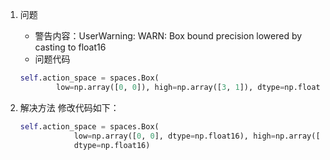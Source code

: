 1. 问题  
    * 警告内容：UserWarning: WARN: Box bound precision lowered by casting to float16
    * 问题代码
    ```python
    self.action_space = spaces.Box(
            low=np.array([0, 0]), high=np.array([3, 1]), dtype=np.float16)
    ```
   
2. 解决方法
    修改代码如下：
    ```python
    self.action_space = spaces.Box(
                low=np.array([0, 0], dtype=np.float16), high=np.array([3, 1], dtype=np.float16),
                dtype=np.float16)
    ```
